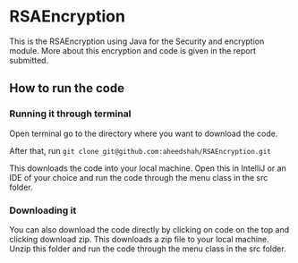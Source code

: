 # RSAEncryption
This is the RSAEncryption using Java for the Security and encryption module. More about this encryption and code is given in the report submitted.

## How to run the code
### Running it through terminal
Open terminal go to the directory where you want to download the code. 

After that, run `git clone git@github.com:aheedshah/RSAEncryption.git`

This downloads the code into your local machine. Open this in IntelliJ or an IDE of your choice and run the code through the menu class in the src folder.

### Downloading it

You can also download the code directly by clicking on code on the top and clicking download zip. This downloads a zip file to your local machine. Unzip this folder and run the code through the menu class in the src folder. 
